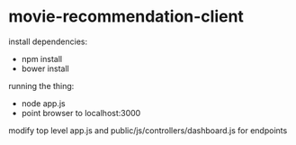 # movie-recommendation-client

install dependencies:
- npm install
- bower install

running the thing:
- node app.js
- point browser to localhost:3000

modify top level app.js and public/js/controllers/dashboard.js for endpoints
